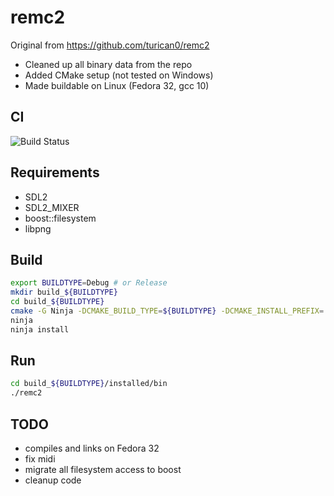 # remc2

Original from https://github.com/turican0/remc2

* Cleaned up all binary data from the repo
* Added CMake setup (not tested on Windows)
* Made buildable on Linux (Fedora 32, gcc 10)

## CI

![Build Status](https://github.com/GrimSqueaker/remc2clean/workflows/C/C++%20CI/badge.svg)

## Requirements

* SDL2
* SDL2_MIXER
* boost::filesystem
* libpng

## Build

```bash
export BUILDTYPE=Debug # or Release
mkdir build_${BUILDTYPE}
cd build_${BUILDTYPE}
cmake -G Ninja -DCMAKE_BUILD_TYPE=${BUILDTYPE} -DCMAKE_INSTALL_PREFIX=./installed ..
ninja
ninja install
```

## Run

```bash
cd build_${BUILDTYPE}/installed/bin
./remc2
```

## TODO

* compiles and links on Fedora 32
* fix midi
* migrate all filesystem access to boost
* cleanup code
